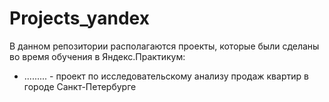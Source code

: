# Projects_yandex
В данном репозитории располагаются проекты, которые были сделаны во время обучения в Яндекс.Практикум:

-   .........    -  проект по исследовательскому анализу продаж квартир в городе Санкт-Петербурге
